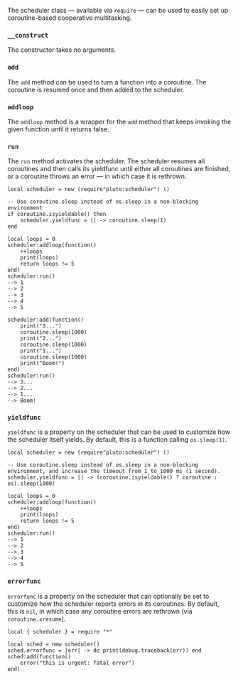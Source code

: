 The scheduler class — available via `require` — can be used to easily set up coroutine-based cooperative multitasking.

### `__construct`
The constructor takes no arguments.

### `add`
The `add` method can be used to turn a function into a coroutine. The coroutine is resumed once and then added to the scheduler.

### `addloop`
The `addloop` method is a wrapper for the `add` method that keeps invoking the given function until it returns false.

### `run`
The `run` method activates the scheduler. The scheduler resumes all coroutines and then calls its yieldfunc until either all coroutines are finished, or a coroutine throws an error — in which case it is rethrown.

```pluto
local scheduler = new (require"pluto:scheduler") ()

-- Use coroutine.sleep instead of os.sleep in a non-blocking environment
if coroutine.isyieldable() then
    scheduler.yieldfunc = || -> coroutine.sleep(1)
end

local loops = 0
scheduler:addloop(function()
    ++loops
    print(loops)
    return loops != 5
end)
scheduler:run()
--> 1
--> 2
--> 3
--> 4
--> 5

scheduler:add(function()
    print("3...")
    coroutine.sleep(1000)
    print("2...")
    coroutine.sleep(1000)
    print("1...")
    coroutine.sleep(1000)
    print("Boom!")
end)
scheduler:run()
--> 3...
--> 2...
--> 1...
--> Boom!
```

### `yieldfunc`
`yieldfunc` is a property on the scheduler that can be used to customize how the scheduler itself yields. By default, this is a function calling `os.sleep(1)`.

```pluto
local scheduler = new (require"pluto:scheduler") ()

-- Use coroutine.sleep instead of os.sleep in a non-blocking environment, and increase the timeout from 1 to 1000 ms (1 second).
scheduler.yieldfunc = || -> (coroutine.isyieldable() ? coroutine : os).sleep(1000)

local loops = 0
scheduler:addloop(function()
    ++loops
    print(loops)
    return loops != 5
end)
scheduler:run()
--> 1
--> 2
--> 3
--> 4
--> 5
```

### `errorfunc`
`errorfunc` is a property on the scheduler that can optionally be set to customize how the scheduler reports errors in its coroutines. By default, this is `nil`, in which case any coroutine errors are rethrown (via `coroutine.xresume`).
```pluto
local { scheduler } = require "*"

local sched = new scheduler()
sched.errorfunc = |err| -> do print(debug.traceback(err)) end
sched:add(function()
    error("this is urgent: fatal error")
end)
```
